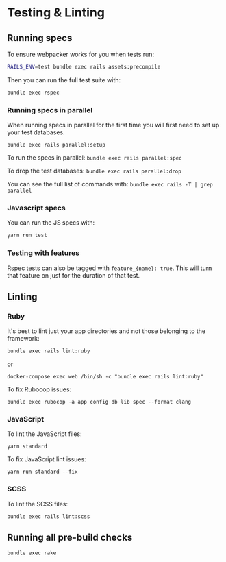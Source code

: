 # Testing & Linting

## Running specs

To ensure webpacker works for you when tests run:

```bash
RAILS_ENV=test bundle exec rails assets:precompile
```

Then you can run the full test suite with:

```bash
bundle exec rspec
```

### Running specs in parallel

When running specs in parallel for the first time you will first need to set up
your test databases.

`bundle exec rails parallel:setup`

To run the specs in parallel:
`bundle exec rails parallel:spec`

To drop the test databases:
`bundle exec rails parallel:drop`

You can see the full list of commands with: `bundle exec rails -T | grep parallel`

### Javascript specs

You can run the JS specs with:

```bash
yarn run test
```

### Testing with features

Rspec tests can also be tagged with `feature_{name}: true`. This will turn that feature on just for the duration of that test.


## Linting

### Ruby

It's best to lint just your app directories and not those belonging to the framework:

```bash
bundle exec rails lint:ruby
```
or

```
docker-compose exec web /bin/sh -c "bundle exec rails lint:ruby"
```

To fix Rubocop issues:

```
bundle exec rubocop -a app config db lib spec --format clang
```

### JavaScript

To lint the JavaScript files:

```
yarn standard
```

To fix JavaScript lint issues:

```
yarn run standard --fix
```

### SCSS

To lint the SCSS files:

```shell
bundle exec rails lint:scss
```

## Running all pre-build checks

```
bundle exec rake
```
